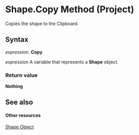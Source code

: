 
# Shape.Copy Method (Project)
Copies the shape to the Clipboard.

## Syntax

 _expression_. **Copy**

 _expression_ A variable that represents a **Shape** object.


### Return value

 **Nothing**


## See also


#### Other resources


[Shape Object](d2b32bcd-5595-a4a7-9772-feb25fd0103a.md)